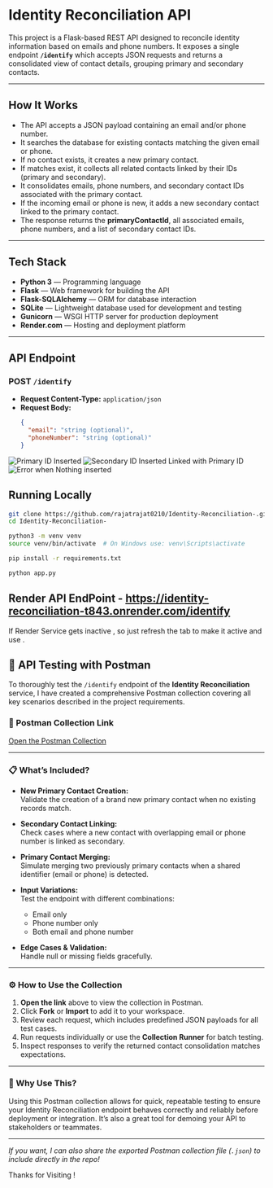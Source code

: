 # Identity Reconciliation API

This project is a Flask-based REST API designed to reconcile identity information based on emails and phone numbers. It exposes a single endpoint **`/identify`** which accepts JSON requests and returns a consolidated view of contact details, grouping primary and secondary contacts.

---

## How It Works

- The API accepts a JSON payload containing an email and/or phone number.
- It searches the database for existing contacts matching the given email or phone.
- If no contact exists, it creates a new primary contact.
- If matches exist, it collects all related contacts linked by their IDs (primary and secondary).
- It consolidates emails, phone numbers, and secondary contact IDs associated with the primary contact.
- If the incoming email or phone is new, it adds a new secondary contact linked to the primary contact.
- The response returns the **primaryContactId**, all associated emails, phone numbers, and a list of secondary contact IDs.

---

## Tech Stack

- **Python 3** — Programming language
- **Flask** — Web framework for building the API
- **Flask-SQLAlchemy** — ORM for database interaction
- **SQLite** — Lightweight database used for development and testing
- **Gunicorn** — WSGI HTTP server for production deployment
- **Render.com** — Hosting and deployment platform

---

## API Endpoint

### POST `/identify`

- **Request Content-Type:** `application/json`
- **Request Body:**  
  ```json
  {
    "email": "string (optional)",
    "phoneNumber": "string (optional)"
  }
![Primary ID Inserted](https://github.com/rajatrajat0210/Identity-Reconciliation/blob/main/PrimaryId.png?raw=true)
![Secondary ID Inserted Linked with Primary ID](https://github.com/rajatrajat0210/Identity-Reconciliation/blob/main/SecondaryId.png?raw=true)
![Error when Nothing inserted](https://github.com/rajatrajat0210/Identity-Reconciliation/blob/main/Error.png?raw=true)


## Running Locally
```bash
git clone https://github.com/rajatrajat0210/Identity-Reconciliation-.git
cd Identity-Reconciliation-
```
```bash
python3 -m venv venv
source venv/bin/activate  # On Windows use: venv\Scripts\activate
```
```bash
pip install -r requirements.txt
```
```bash
python app.py
```
## Render API EndPoint  - https://identity-reconciliation-t843.onrender.com/identify
If Render Service gets inactive , so just refresh the tab to make it active and use . 

## 🚀 API Testing with Postman

To thoroughly test the `/identify` endpoint of the **Identity Reconciliation** service, I have created a comprehensive Postman collection covering all key scenarios described in the project requirements.

### 🔗 Postman Collection Link

[Open the Postman Collection](https://www.postman.com/rajat-testing-api/workspace/bitespeed-public/collection/11409748-b0f4177c-734b-4c49-9f2e-76f5d7295dc5?action=share&creator=11409748)

---

### 📋 What’s Included?

- **New Primary Contact Creation:**  
  Validate the creation of a brand new primary contact when no existing records match.

- **Secondary Contact Linking:**  
  Check cases where a new contact with overlapping email or phone number is linked as secondary.

- **Primary Contact Merging:**  
  Simulate merging two previously primary contacts when a shared identifier (email or phone) is detected.

- **Input Variations:**  
  Test the endpoint with different combinations:  
  - Email only  
  - Phone number only  
  - Both email and phone number  

- **Edge Cases & Validation:**  
  Handle null or missing fields gracefully.

---

### ⚙️ How to Use the Collection

1. **Open the link** above to view the collection in Postman.  
2. Click **Fork** or **Import** to add it to your workspace.  
3. Review each request, which includes predefined JSON payloads for all test cases.  
4. Run requests individually or use the **Collection Runner** for batch testing.  
5. Inspect responses to verify the returned contact consolidation matches expectations.

---

### 📢 Why Use This?

Using this Postman collection allows for quick, repeatable testing to ensure your Identity Reconciliation endpoint behaves correctly and reliably before deployment or integration. It’s also a great tool for demoing your API to stakeholders or teammates.

---

*If you want, I can also share the exported Postman collection file (`.json`) to include directly in the repo!*

Thanks for Visiting ! 
